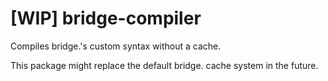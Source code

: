 # [WIP] bridge-compiler
Compiles bridge.'s custom syntax without a cache.

This package might replace the default bridge. cache system in the future.

